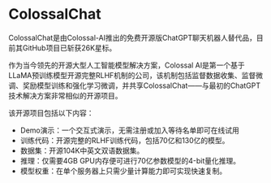 # ColossalChat

ColossalChat是由Colossal-AI推出的免费开源版ChatGPT聊天机器人替代品，目前其GitHub项目已斩获26K星标。

作为当今领先的开源大型人工智能模型解决方案，Colossal AI是第一个基于LLaMA预训练模型开源完整RLHF机制的公司，该机制包括监督数据收集、监督微调、奖励模型训练和强化学习微调，并共享ColossalChat——与最初的ChatGPT技术解决方案非常相似的开源项目。

该开源项目包括以下内容：
<ul>
 	<li>Demo演示：一个交互式演示，无需注册或加入等待名单即可在线试用</li>
 	<li>训练代码：开源完整的RLHF训练代码，包括70亿和130亿的模型。</li>
 	<li>数据集：开源104K中英文双语数据集。</li>
 	<li>推理：仅需要4GB GPU内存便可进行70亿参数模型的4-bit量化推理。</li>
 	<li>模型权重：在单个服务器上只需少量计算能力即可实现快速复制。</li>
</ul>